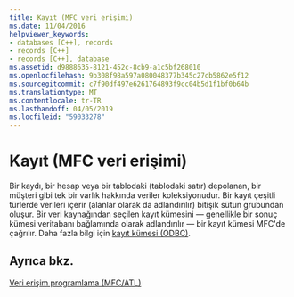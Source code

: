 ```yaml
---
title: Kayıt (MFC veri erişimi)
ms.date: 11/04/2016
helpviewer_keywords:
- databases [C++], records
- records [C++]
- records [C++], database
ms.assetid: d9888635-8121-452c-8cb9-a1c5bf268010
ms.openlocfilehash: 9b308f98a597a080048377b345c27cb5862e5f12
ms.sourcegitcommit: c7f90df497e6261764893f9cc04b5d1f1bf0b64b
ms.translationtype: MT
ms.contentlocale: tr-TR
ms.lasthandoff: 04/05/2019
ms.locfileid: "59033278"
---
```

# <a name="record-mfc-data-access"></a>Kayıt (MFC veri erişimi)

Bir kaydı, bir hesap veya bir tablodaki (tablodaki satır) depolanan, bir müşteri gibi tek bir varlık hakkında veriler koleksiyonudur. Bir kayıt çeşitli türlerde verileri içerir (alanlar olarak da adlandırılır) bitişik sütun grubundan oluşur. Bir veri kaynağından seçilen kayıt kümesini — genellikle bir sonuç kümesi veritabanı bağlamında olarak adlandırılır — bir kayıt kümesi MFC'de çağrılır. Daha fazla bilgi için [kayıt kümesi (ODBC)](../data/odbc/recordset-odbc.md).

## <a name="see-also"></a>Ayrıca bkz.

[Veri erişim programlama (MFC/ATL)](../data/data-access-programming-mfc-atl.md)